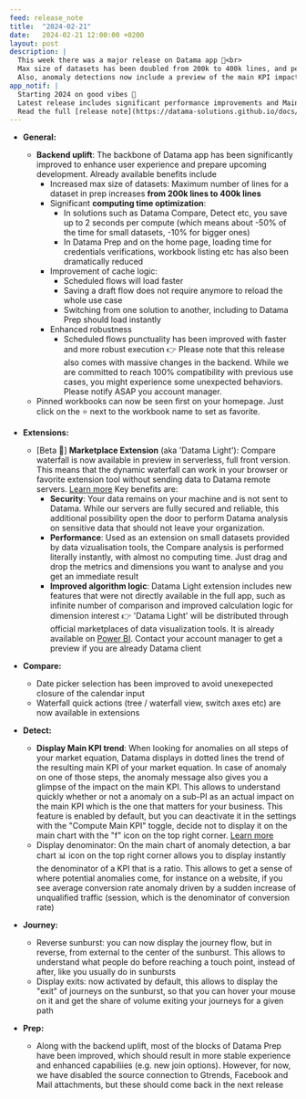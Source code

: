 ```yaml
---
feed: release_note
title:  "2024-02-21"
date:   2024-02-21 12:00:00 +0200
layout: post
description: |
  This week there was a major release on Datama app 🎉<br>
  Max size of datasets has been doubled from 200k to 400k lines, and performance & reactivity has been significantly improved!<br>
  Also, anomaly detections now include a preview of the main KPI impact and Journey includes cool features on sunburst ☀️<br>
app_notif: |
  Starting 2024 on good vibes 🎉
  Latest release includes significant performance improvements and Main KPI display in anomaly detection, among other exciting things
  Read the full [release note](https://datama-solutions.github.io/docs/release.html) to learn more!
---
```


* **General:**
    * **Backend uplift**: The backbone of Datama app has been significantly improved to enhance user experience and prepare upcoming development.
      Already available benefits include
        * Increased max size of datasets: Maximum number of lines for a dataset in prep increases **from 200k lines to 400k lines**
        * Significant **computing time optimization**:
            * In solutions such as Datama Compare, Detect etc, you save up to 2 seconds per compute (which means about -50% of the time for small datasets, -10% for bigger ones)
            * In Datama Prep and on the home page, loading time for credentials verifications, workbook listing etc has also been dramatically reduced
        * Improvement of cache logic:
            * Scheduled flows will load faster
            * Saving a draft flow does not require anymore to reload the whole use case
            * Switching from one solution to another, including to Datama Prep should load instantly
        * Enhanced robustness
            * Scheduled flows punctuality has been improved with faster and more robust execution
              👉 Please note that this release also comes with massive changes in the backend. While we are committed to reach 100% compatibility with previous use cases, you might
              experience some unexpected behaviors. Please notify ASAP you account manager.
    * Pinned workbooks can now be seen first on your homepage. Just click on the ⭐ next to the workbook name to set as favorite.

* **Extensions:**
    * [Beta 🧪] **Marketplace Extension** (aka 'Datama Light'): Compare waterfall is now available in preview in serverless, full front version. This means that the dynamic waterfall can work in your browser or favorite extension tool without sending data to Datama remote servers. [Learn more]({{site.url}}/{{site.baseurl}}/extensions/index.html)
      Key benefits are:
        * **Security**: Your data remains on your machine and is not sent to Datama. While our servers are fully secured and reliable, this additional possibility open the door to perform Datama analysis on sensitive data that should not leave your organization.
        * **Performance**: Used as an extension on small datasets provided by data vizualisation tools, the Compare analysis is performed literally instantly, with almost no computing time. Just drag and drop the metrics and dimensions you want to analyse and you get an immediate result
        * **Improved algorithm logic**: Datama Light extension includes new features that were not directly available in the full app, such as infinite number of comparison and improved calculation logic for dimension interest
          👉 'Datama Light' will be distributed through official marketplaces of data visualization tools. It is already available on [Power BI](https://appsource.microsoft.com/en-us/product/power-bi-visuals/datama1591255760056.datama-light-compare?tab=Overview). Contact your account manager to get a preview if you are already Datama client

* **Compare:**
    * Date picker selection has been improved to avoid unexepected closure of the calendar input
    * Waterfall quick actions (tree / waterfall view, switch axes etc) are now available in extensions

* **Detect:**
    * **Display Main KPI trend**: When looking for anomalies on all steps of your market equation, Datama displays in dotted lines the trend of the resulting main KPI of your market equation. In case of anomaly on one of those steps, the anomaly message also gives you a glimpse of the impact on the main KPI. This allows to understand quickly whether or not a anomaly on a sub-PI as an actual impact on the main KPI which is the one that matters for your business.
      This feature is enabled by default, but you can deactivate it in the settings with the "Compute Main KPI" toggle, decide not to display it on the main chart with the "f" icon on the top right corner. [Learn more]({{site.url}}/{{site.baseurl}}/core_app/new/detect/settings.html#display-Main-KPI-impact)
    * Display denominator: On the main chart of anomaly detection, a bar chart 📊 icon on the top right corner allows you to display instantly the denominator of a KPI that is a ratio. This allows to get a sense of where potential anomalies come, for instance on a website, if you see average conversion rate anomaly driven by a sudden increase of unqualified traffic (session, which is the denominator of conversion rate)

* **Journey:**
    * Reverse sunburst: you can now display the journey flow, but in reverse, from external to the center of the sunburst. This allows to understand what people do before reaching a touch point, instead of after, like you usually do in sunbursts
    * Display exits: now activated by default, this allows to display the "exit" of journeys on the sunburst, so that you can hover your mouse on it and get the share of volume exiting your journeys for a given path

* **Prep:**
    * Along with the backend uplift, most of the blocks of Datama Prep have been improved, which should result in more stable experience and enhanced capabiliies (e.g. new join options). However, for now, we have disabled the source connection to Gtrends, Facebook and Mail attachments, but these should come back in the next release